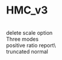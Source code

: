 # HMC_v3

<br>delete scale option 
<br> Three modes
<br>positive ratio report\\
<br>truncated normal
